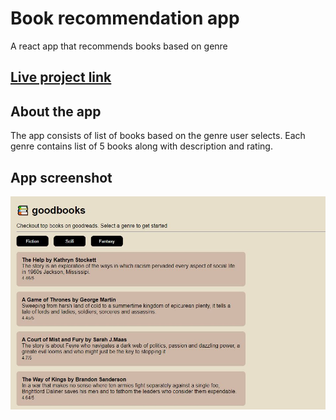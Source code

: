 # Book recommendation app
A react app that recommends books based on genre

## [Live project link](https://codesandbox.io/s/book-recommendation-app-forked-9keod6?file=/src/App.js)

## About the app

The app consists of list of books based on the genre user selects. Each genre contains list of 5 books along with description and rating.

## App screenshot

![book-app](/screenshot/book-rec.JPG)